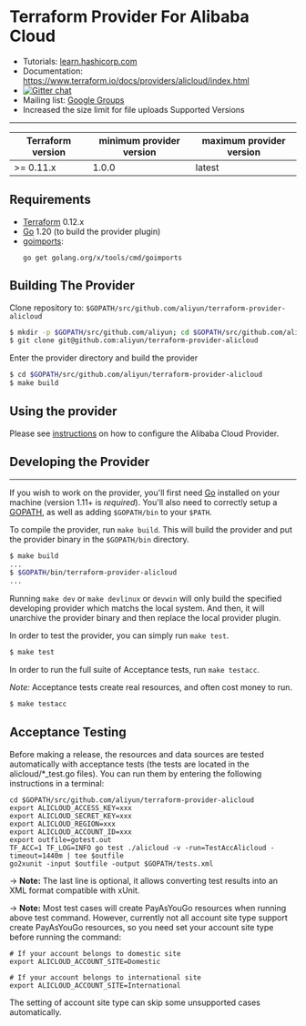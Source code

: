 Terraform Provider For Alibaba Cloud
==================

- Tutorials: [learn.hashicorp.com](https://learn.hashicorp.com/terraform?track=getting-started#getting-started)
- Documentation: https://www.terraform.io/docs/providers/alicloud/index.html
- [![Gitter chat](https://badges.gitter.im/hashicorp-terraform/Lobby.png)](https://gitter.im/hashicorp-terraform/Lobby)
- Mailing list: [Google Groups](http://groups.google.com/group/terraform-tool)
- Increased the size limit for file uploads
Supported Versions
------------------

| Terraform version | minimum provider version |maximum provider version
| ---- | ---- | ----| 
| >= 0.11.x	| 1.0.0	| latest |

Requirements
------------

-	[Terraform](https://www.terraform.io/downloads.html) 0.12.x
-	[Go](https://golang.org/doc/install) 1.20 (to build the provider plugin)
-   [goimports](https://godoc.org/golang.org/x/tools/cmd/goimports):
    ```
    go get golang.org/x/tools/cmd/goimports
    ```

Building The Provider
---------------------

Clone repository to: `$GOPATH/src/github.com/aliyun/terraform-provider-alicloud`

```sh
$ mkdir -p $GOPATH/src/github.com/aliyun; cd $GOPATH/src/github.com/aliyun
$ git clone git@github.com:aliyun/terraform-provider-alicloud
```

Enter the provider directory and build the provider

```sh
$ cd $GOPATH/src/github.com/aliyun/terraform-provider-alicloud
$ make build
```

Using the provider
----------------------
Please see [instructions](https://registry.terraform.io/providers/aliyun/alicloud/latest/docs#authentication) on how to configure the Alibaba Cloud Provider.


## Developing the Provider
---------------------------

If you wish to work on the provider, you'll first need [Go](http://www.golang.org) installed on your machine (version 1.11+ is *required*). You'll also need to correctly setup a [GOPATH](http://golang.org/doc/code.html#GOPATH), as well as adding `$GOPATH/bin` to your `$PATH`.

To compile the provider, run `make build`. This will build the provider and put the provider binary in the `$GOPATH/bin` directory.

```sh
$ make build
...
$ $GOPATH/bin/terraform-provider-alicloud
...
```

Running `make dev` or `make devlinux` or `devwin` will only build the specified developing provider which matchs the local system.
And then, it will unarchive the provider binary and then replace the local provider plugin.

In order to test the provider, you can simply run `make test`.

```sh
$ make test
```

In order to run the full suite of Acceptance tests, run `make testacc`.

*Note:* Acceptance tests create real resources, and often cost money to run.

```sh
$ make testacc
```

## Acceptance Testing
Before making a release, the resources and data sources are tested automatically with acceptance tests (the tests are located in the alicloud/*_test.go files).
You can run them by entering the following instructions in a terminal:
```
cd $GOPATH/src/github.com/aliyun/terraform-provider-alicloud
export ALICLOUD_ACCESS_KEY=xxx
export ALICLOUD_SECRET_KEY=xxx
export ALICLOUD_REGION=xxx
export ALICLOUD_ACCOUNT_ID=xxx
export outfile=gotest.out
TF_ACC=1 TF_LOG=INFO go test ./alicloud -v -run=TestAccAlicloud -timeout=1440m | tee $outfile
go2xunit -input $outfile -output $GOPATH/tests.xml
```

-> **Note:** The last line is optional, it allows converting test results into an XML format compatible with xUnit.


-> **Note:** Most test cases will create PayAsYouGo resources when running above test command. However, currently not all
 account site type support create PayAsYouGo resources, so you need set your account site type before running the command:
```
# If your account belongs to domestic site
export ALICLOUD_ACCOUNT_SITE=Domestic

# If your account belongs to international site
export ALICLOUD_ACCOUNT_SITE=International
```
The setting of account site type can skip some unsupported cases automatically.
